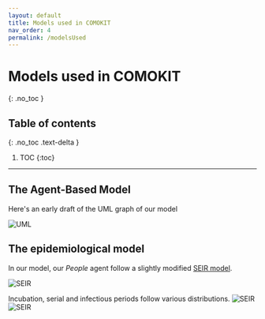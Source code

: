```yaml
---
layout: default
title: Models used in COMOKIT
nav_order: 4
permalink: /modelsUsed
---
```


# Models used in COMOKIT
{: .no_toc }

## Table of contents
{: .no_toc .text-delta }

1. TOC
{:toc}

---

## The Agent-Based Model 

Here's an early draft of the UML graph of our model

![UML](assets/images/general-uml.png)

## The epidemiological model

In our model, our _People_ agent follow a slightly modified [SEIR model](https://en.wikipedia.org/wiki/Compartmental_models_in_epidemiology#The_SEIR_model).

![SEIR](assets/images/Epidemic-model-agent.png)

Incubation, serial and infectious periods follow various distributions.
![SEIR](assets/images/IncubationPeriod.png)
![SEIR](assets/images/Serial-Infectious-Distribution.png)